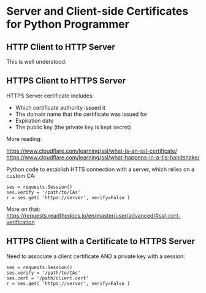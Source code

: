 # Server and Client-side Certificates for Python Programmer

## HTTP Client to HTTP Server

This is well understood.

## HTTPS Client to HTTPS Server

HTTPS Server certificate includes:

* Which certificate authority issued it
* The domain name that the certificate was issued for
* Expiration date
* The public key (the private key is kept secret)

More reading:

https://www.cloudflare.com/learning/ssl/what-is-an-ssl-certificate/
https://www.cloudflare.com/learning/ssl/what-happens-in-a-tls-handshake/

Python code to establish HTTS connection with a server,
which relies on a custom CA:

```
ses = requests.Session()
ses.verify = '/path/to/CAs'
r = ses.get( 'https://server', verify=False )
```
More on that:
https://requests.readthedocs.io/en/master/user/advanced/#ssl-cert-verification


## HTTPS Client with a Certificate to HTTPS Server

Need to associate a client certificate AND a private key
with a session:

```
ses = requests.Session()
ses.verify = '/path/to/CAs'
ses.cert = '/path/client.cert'
r = ses.get( 'https://server', verify=False )
```
